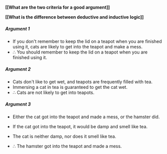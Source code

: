 
**[[What are the two criteria for a good argument]]**

**[[What is the difference between deductive and inductive logic]]**

##### Argument 1
-   If you don't remember to keep the lid on a teapot when you are finished using it, cats are likely to get into the teapot and make a mess.
-   ∴ You should remember to keep the lid on a teapot when you are finished using it.


##### Argument 2
-   Cats don't like to get wet, and teapots are frequently filled with tea.
-   Immersing a cat in tea is guaranteed to get the cat wet.
-   ∴ Cats are not likely to get into teapots.

##### Argument 3
-   Either the cat got into the teapot and made a mess, or the hamster did.
-   If the cat got into the teapot, it would be damp and smell like tea.
-   The cat is neither damp, nor does it smell like tea.

-   ∴ The hamster got into the teapot and made a mess.
